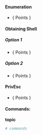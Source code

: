 #### Enumeration
- { Points }


#### Obtaining Shell
##### Option 1

- { Points }

##### Option 2 

- { Points }

#### PrivEsc

- { Points }

#### Commands:

**topic**
```bash
# commands
```


